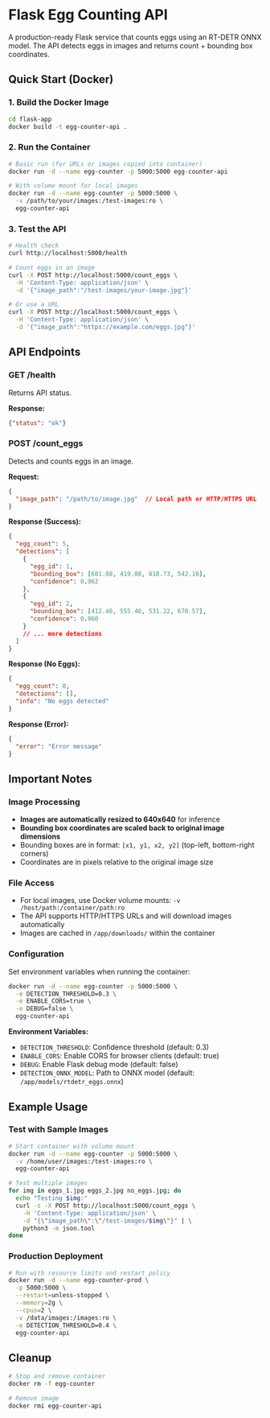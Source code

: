 # Flask Egg Counting API

A production-ready Flask service that counts eggs using an RT-DETR ONNX model. The API detects eggs in images and returns count + bounding box coordinates.

## Quick Start (Docker)

### 1. Build the Docker Image
```bash
cd flask-app
docker build -t egg-counter-api .
```

### 2. Run the Container
```bash
# Basic run (for URLs or images copied into container)
docker run -d --name egg-counter -p 5000:5000 egg-counter-api

# With volume mount for local images
docker run -d --name egg-counter -p 5000:5000 \
  -v /path/to/your/images:/test-images:ro \
  egg-counter-api
```

### 3. Test the API
```bash
# Health check
curl http://localhost:5000/health

# Count eggs in an image
curl -X POST http://localhost:5000/count_eggs \
  -H 'Content-Type: application/json' \
  -d '{"image_path":"/test-images/your-image.jpg"}'

# Or use a URL
curl -X POST http://localhost:5000/count_eggs \
  -H 'Content-Type: application/json' \
  -d '{"image_path":"https://example.com/eggs.jpg"}'
```

## API Endpoints

### GET /health
Returns API status.

**Response:**
```json
{"status": "ok"}
```

### POST /count_eggs
Detects and counts eggs in an image.

**Request:**
```json
{
  "image_path": "/path/to/image.jpg"  // Local path or HTTP/HTTPS URL
}
```

**Response (Success):**
```json
{
  "egg_count": 5,
  "detections": [
    {
      "egg_id": 1,
      "bounding_box": [681.08, 419.08, 818.73, 542.16],
      "confidence": 0.962
    },
    {
      "egg_id": 2,
      "bounding_box": [412.46, 555.46, 531.22, 670.57],
      "confidence": 0.960
    }
    // ... more detections
  ]
}
```

**Response (No Eggs):**
```json
{
  "egg_count": 0,
  "detections": [],
  "info": "No eggs detected"
}
```

**Response (Error):**
```json
{
  "error": "Error message"
}
```

## Important Notes

### Image Processing
- **Images are automatically resized to 640x640** for inference
- **Bounding box coordinates are scaled back to original image dimensions**
- Bounding boxes are in format: `[x1, y1, x2, y2]` (top-left, bottom-right corners)
- Coordinates are in pixels relative to the original image size

### File Access
- For local images, use Docker volume mounts: `-v /host/path:/container/path:ro`
- The API supports HTTP/HTTPS URLs and will download images automatically
- Images are cached in `/app/downloads/` within the container

### Configuration
Set environment variables when running the container:

```bash
docker run -d --name egg-counter -p 5000:5000 \
  -e DETECTION_THRESHOLD=0.3 \
  -e ENABLE_CORS=true \
  -e DEBUG=false \
  egg-counter-api
```

**Environment Variables:**
- `DETECTION_THRESHOLD`: Confidence threshold (default: 0.3)
- `ENABLE_CORS`: Enable CORS for browser clients (default: true)
- `DEBUG`: Enable Flask debug mode (default: false)
- `DETECTION_ONNX_MODEL`: Path to ONNX model (default: `/app/models/rtdetr_eggs.onnx`)

## Example Usage

### Test with Sample Images
```bash
# Start container with volume mount
docker run -d --name egg-counter -p 5000:5000 \
  -v /home/user/images:/test-images:ro \
  egg-counter-api

# Test multiple images
for img in eggs_1.jpg eggs_2.jpg no_eggs.jpg; do
  echo "Testing $img:"
  curl -s -X POST http://localhost:5000/count_eggs \
    -H 'Content-Type: application/json' \
    -d "{\"image_path\":\"/test-images/$img\"}" | \
    python3 -m json.tool
done
```

### Production Deployment
```bash
# Run with resource limits and restart policy
docker run -d --name egg-counter-prod \
  -p 5000:5000 \
  --restart=unless-stopped \
  --memory=2g \
  --cpus=2 \
  -v /data/images:/images:ro \
  -e DETECTION_THRESHOLD=0.4 \
  egg-counter-api
```

## Cleanup
```bash
# Stop and remove container
docker rm -f egg-counter

# Remove image
docker rmi egg-counter-api
```